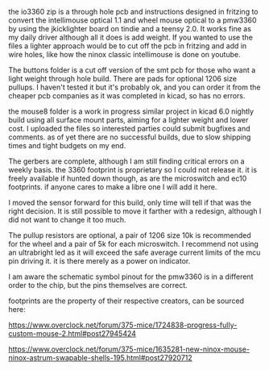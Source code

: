 the io3360 zip is a through hole pcb and instructions designed in fritzing to convert the intellimouse optical 1.1 and wheel mouse optical to a pmw3360 by using the jkicklighter board on tindie and a teensy 2.0. It works fine as my daily driver although all it does is add weight. If you wanted to use the files a lighter approach would be to cut off the pcb in fritzing and add in wire holes, like how the ninox classic intellimouse is done on youtube.

The buttons folder is a cut off version of the smt pcb for those who want a light weight through hole build. There are pads for optional 1206 size pullups. I haven't tested it but it's probably ok, and you can order it from the cheaper pcb companies as it was completed in kicad, so has no errors.

the mouse8 folder is a work in progress similar project in kicad 6.0 nightly build using all surface mount parts, aiming for a lighter weight and lower cost. I uploaded the files so interested parties could submit bugfixes and comments. as of yet there are no successful builds, due to slow shipping times and tight budgets on my end. 

The gerbers are complete, although I am still finding critical errors on a weekly basis. the 3360 footprint is proprietary so I could not release it. it is freely available if hunted down though, as are the microswitch and ec10 footprints. 
if anyone cares to make a libre one I will add it here.

I moved the sensor forward for this build, only time will tell if that was the right decision. It is still possible to move it farther with a redesign, although I did not want to change it too much.

The pullup resistors are optional, a pair of 1206 size 10k is recommended for the wheel and a pair of 5k for each microswitch. I recommend not using an ultrabright led as it will exceed the safe average current limits of the mcu pin driving it. it is there merely as a power on indicator.

I am aware the schematic symbol pinout for the pmw3360 is in a different order to the chip, but the pins themselves are correct.

footprints are the property of their respective creators, can be sourced here:

https://www.overclock.net/forum/375-mice/1724838-progress-fully-custom-mouse-2.html#post27945424

https://www.overclock.net/forum/375-mice/1635281-new-ninox-mouse-ninox-astrum-swapable-shells-195.html#post27920712

